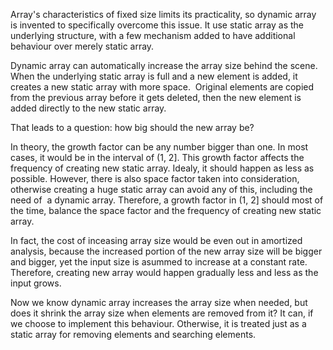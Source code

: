 Array's characteristics of fixed size limits its practicality, so dynamic array is invented to specifically overcome this issue. It use static array as the underlying structure, with a few mechanism added to have additional behaviour over merely static array. 

Dynamic array can automatically increase the array size behind the scene. When the underlying static array is full and a new element is added, it creates a new static array with more space.  Original elements are copied from the previous array before it gets deleted, then the new element is added directly to the new static array. 

That leads to a question: how big should the new array be? 

In theory, the growth factor can be any number bigger than one. In most cases, it would be in the interval of (1, 2]. This growth factor affects the frequency of creating new static array. Idealy, it should happen as less as possible. However, there is also space factor taken into consideration, otherwise creating a huge static array can avoid any of this, including the need of  a dynamic array. Therefore, a growth factor in (1, 2] should most of the time, balance the space factor and the frequency of creating new static array. 

In fact, the cost of inceasing array size would be even out in amortized analysis, because the increased portion of the new array size will be bigger and bigger, yet the input size is asummed to increase at a constant rate. Therefore, creating new array would happen gradually less and less as the input grows. 

Now we know dynamic array increases the array size when needed, but does it shrink the array size when elements are removed from it? It can, if we choose to implement this behaviour. Otherwise, it is treated just as a static array for removing elements and searching elements.